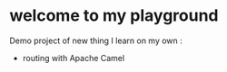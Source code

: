 # welcome to my playground
Demo project of new thing I learn on my own : 
  - routing with Apache Camel
